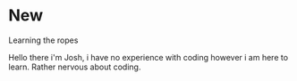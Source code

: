 # New
Learning the ropes

Hello there i'm Josh, i have no experience with coding however i am here to learn.
Rather nervous about coding. 
